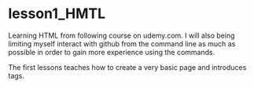 # lesson1_HMTL
Learning HTML from following course on udemy.com. I will also being limiting
myself interact with github from the command line as much as possible in
order to gain more experience using the commands.

The first lessons teaches how to create a very basic page and introduces tags.
